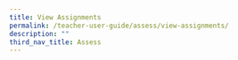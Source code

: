 ```yaml
---
title: View Assignments
permalink: /teacher-user-guide/assess/view-assignments/
description: ""
third_nav_title: Assess
---
```

